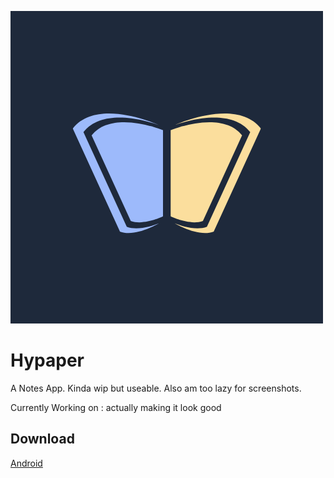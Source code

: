 ![Logo](./assets/logo.png)

# Hypaper

A Notes App. Kinda wip but useable. Also am too lazy for screenshots.

Currently Working on : actually making it look good

## Download

[Android](./assets/app.apk)
